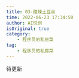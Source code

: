 ```yaml
---
title: 03-酸辣土豆丝
time: 2022-06-23 17:34:50
author: AI悦创
isOriginal: true
category: 
    - 程序员的私房菜
tag:
    - 程序员的私房菜
---
```


待更新
